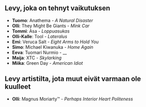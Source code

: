 ## Levy, joka on tehnyt vaikutuksen

- **Tuomo**: Anathema - _A Natural Disaster_
- **Olli**: They Might Be Giants - _Mink Car_
- **Tommi**: Asa - _Loppuasukas_
- **Olli-Kalle**: Tool - _Lateralus_
- **Emi**: Veruca Salt - _Eight Arms to Hold You_
- **Simo**: Michael Kiwanuka - _Home Again_
- **Eeva**: Tuomari Nurmio - __
- **Maija**: XTC - _Skylarking_
- **Miika**: Green Day - _American Idiot_

## Levy artistilta, jota muut eivät varmaan ole kuulleet

- **Olli**: Magnus Moriarty™ - _Perhaps Interior Heart Politeness_
